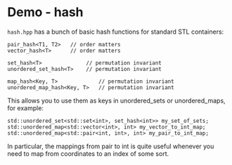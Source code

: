 # Demo - hash

`hash.hpp` has a bunch of basic hash functions for standard STL containers:

```
pair_hash<T1, T2>   // order matters
vector_hash<T>      // order matters

set_hash<T>              // permutation invariant
unordered_set_hash<T>    // permutation invariant

map_hash<Key, T>             // permutation invariant
unordered_map_hash<Key, T>   // permutation invariant
```

This allows you to use them as keys in unordered_sets or unordered_maps, for example:

```
std::unordered_set<std::set<int>, set_hash<int>> my_set_of_sets;
std::unordered_map<std::vector<int>, int> my_vector_to_int_map;
std::unordered_map<std::pair<int, int>, int> my_pair_to_int_map;
```

In particular, the mappings from pair to int is quite useful whenever you need to map from coordinates to an index of some sort.
